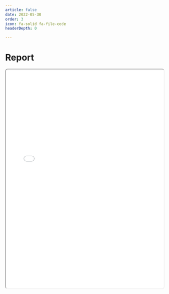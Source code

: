 ```yaml
---
article: false
date: 2022-05-30
order: 3
icon: fa-solid fa-file-code
headerDepth: 0

---
```


# Report

<div class="pdf-preview">
<iframe class="pdf-iframe" src="/static-pdf/YouBear-Report.pdf" style="width: 100%; height: 700px; border-radius: 8px;">
</iframe>
</div>
